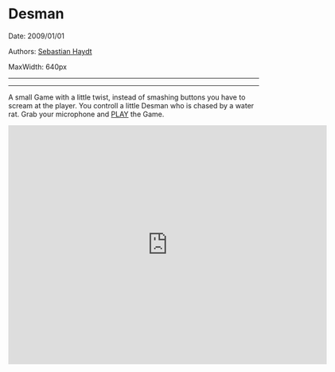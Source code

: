 # Desman

Date: 2009/01/01

Authors: [Sebastian Haydt](http://derhintergrund.com)

MaxWidth: 640px

---
---

A small Game with a little twist, instead of smashing buttons you have to scream at the player.
You controll a little Desman who is chased by a water rat. Grab your microphone and <a title="Desman" href="http://www.kongregate.com/games/hurimuri/desman" target="_blank">PLAY</a> the Game.

<iframe src="http://player.vimeo.com/video/7161193?title=0&amp;byline=0&amp;portrait=0&amp;color=D9E021" frameborder="0" width="640" height="480"></iframe>
